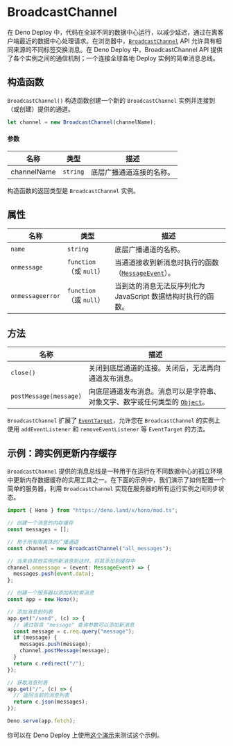 # BroadcastChannel

在 Deno Deploy
中，代码在全球不同的数据中心运行，以减少延迟，通过在离客户端最近的数据中心处理请求。在浏览器中，[`BroadcastChannel`](https://developer.mozilla.org/en-US/docs/Web/API/Broadcast_Channel_API)
API 允许具有相同来源的不同标签交换消息。在 Deno Deploy 中，BroadcastChannel API
提供了各个实例之间的通信机制；一个连接全球各地 Deploy 实例的简单消息总线。

## 构造函数

`BroadcastChannel()` 构造函数创建一个新的 `BroadcastChannel`
实例并连接到（或创建）提供的通道。

```ts
let channel = new BroadcastChannel(channelName);
```

#### 参数

| 名称        | 类型     | 描述                     |
| ----------- | -------- | ------------------------ |
| channelName | `string` | 底层广播通道连接的名称。 |

构造函数的返回类型是 `BroadcastChannel` 实例。

## 属性

| 名称             | 类型                    | 描述                                                               |
| ---------------- | ----------------------- | ------------------------------------------------------------------ |
| `name`           | `string`                | 底层广播通道的名称。                                               |
| `onmessage`      | `function`（或 `null`） | 当通道接收到新消息时执行的函数（[`MessageEvent`][messageevent]）。 |
| `onmessageerror` | `function`（或 `null`） | 当到达的消息无法反序列化为 JavaScript 数据结构时执行的函数。       |

## 方法

| 名称                   | 描述                                                                                  |
| ---------------------- | ------------------------------------------------------------------------------------- |
| `close()`              | 关闭到底层通道的连接。关闭后，无法再向通道发布消息。                                  |
| `postMessage(message)` | 向底层通道发布消息。消息可以是字符串、对象文字、数字或任何类型的 [`Object`][object]。 |

`BroadcastChannel` 扩展了 [`EventTarget`][eventtarget]，允许您在
`BroadcastChannel` 的实例上使用 `addEventListener` 和 `removeEventListener` 等
`EventTarget` 的方法。

## 示例：跨实例更新内存缓存

`BroadcastChannel`
提供的消息总线是一种用于在运行在不同数据中心的孤立环境中更新内存数据缓存的实用工具之一。在下面的示例中，我们演示了如何配置一个简单的服务器，利用
`BroadcastChannel` 实现在服务器的所有运行实例之间同步状态。

```ts
import { Hono } from "https://deno.land/x/hono/mod.ts";

// 创建一个消息的内存缓存
const messages = [];

// 用于所有隔离体的广播通道
const channel = new BroadcastChannel("all_messages");

// 当来自其他实例的新消息到达时，将其添加到缓存中
channel.onmessage = (event: MessageEvent) => {
  messages.push(event.data);
};

// 创建一个服务器以添加和检索消息
const app = new Hono();

// 添加消息到列表
app.get("/send", (c) => {
  // 通过包含 "message" 查询参数可以添加新消息
  const message = c.req.query("message");
  if (message) {
    messages.push(message);
    channel.postMessage(message);
  }
  return c.redirect("/");
});

// 获取消息列表
app.get("/", (c) => {
  // 返回当前的消息列表
  return c.json(messages);
});

Deno.serve(app.fetch);
```

你可以在 Deno Deploy
上使用[这个演示](https://dash.deno.com/playground/broadcast-channel-example)来测试这个示例。

[eventtarget]: https://developer.mozilla.org/en-US/docs/Web/API/EventTarget
[messageevent]: https://developer.mozilla.org/en-US/docs/Web/API/MessageEvent
[object]: https://developer.mozilla.org/en-US/docs/Web/JavaScript/Reference/Global_Objects/Object
